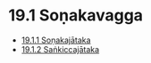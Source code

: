 

# 19.1 Soṇakavagga

* [19.1.1 Soṇakajātaka](19.1/19.1.1.md)
* [19.1.2 Saṅkiccajātaka](19.1/19.1.2.md)



